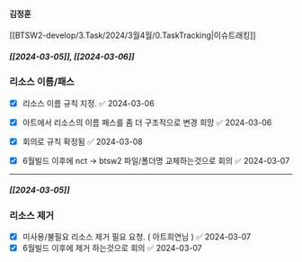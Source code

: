
#### 김정훈



[[BTSW2-develop/3.Task/2024/3월4월/0.TaskTracking|이슈트래킹]] 


##### [[2024-03-05]], [[2024-03-06]]

### 리소스 이름/패스 
- [x] 리소스 이름 규칙 지정. ✅ 2024-03-06
- [x] 아트에서 리소스의 이름 패스를 좀 더 구조적으로 변경 희망 ✅ 2024-03-06
- [x] 회의로 규칙 확정됨 ✅ 2024-03-08
- [x] 6월빌드 이후에 nct -> btsw2 파일/폴더명 교체하는것으로 회의 ✅ 2024-03-07


--------------------

##### [[2024-03-05]]
### 리소스 제거 
- [x] 미사용/불필요 리소스 제거 필요 요청. ( 아트희연님 ) ✅ 2024-03-07
- [x] 6월빌드 이후에 제거 하는것으로 회의 ✅ 2024-03-07